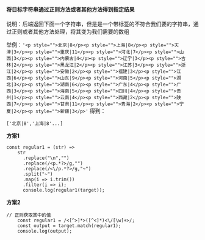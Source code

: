 <!--
 * @Description: 
 * @Author: hetengfei
 * @Github: https://github.com/avrinfly
 * @Date: 2020-03-07 18:40:26
 * @LastEditors: hetengfei
 * @LastEditTime: 2020-03-15 23:33:18
 -->
#### 将目标字符串通过正则方法或者其他方法得到指定结果
说明：后端返回下面一个字符串，但是是一个带标签的不符合我们要的字符串，通过正则或者其他方法处理，将其变为我们需要的数组

举例：```'<p style="">北京|8</p><p style="">上海|8</p><p style="">天津|3</p><p style="">重庆|11</p><p style="">河北|7</p><p style="">山西|3</p><p style="">内蒙古|4</p><p style="">辽宁|3</p><p style="">吉林|2</p><p style="">黑龙江|2</p><p style="">江苏|3</p><p style="">浙江|2</p><p style="">安徽|2</p><p style="">福建|3</p><p style="">江西|6</p><p style="">山东|9</p><p style="">河南|5</p><p style="">湖北|3</p><p style="">湖南|6</p><p style="">广东|4</p><p style="">广西|3</p><p style="">海南|5</p><p style="">四川|4</p><p style="">贵州|1</p><p style="">云南|4</p><p style="">西藏|2</p><p style="">陕西|7</p><p style="">甘肃|11</p><p style="">青海|2</p><p style="">宁夏|2</p><p style="">新疆|3</p>'```
得到：
```
['北京|8','上海|8'...]
```

**方案1**
```
const regular1 = (str) => 
    str
      .replace("\n","")
      .replace(/<p.*?>/g,"")
      .replace(/<\/p.*?>/g,"~")
      .split("~")
      .map(i => i.trim())
      .filter(i => i);
      console.log(regular1(target));
```
**方案2**
```
// 正则获取其中的值
    const regular1 = /<[^>]*>([^<]*)<\/[\w]+>/;
    const output = target.match(regular1);
    console.log(output);
```